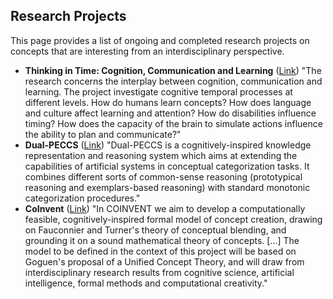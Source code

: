 ## Research Projects

This page provides a list of ongoing and completed research projects on concepts that are interesting from an interdisciplinary perspective.

- **Thinking in Time: Cognition, Communication and Learning** ([Link](http://portal.research.lu.se/portal/en/projects/thinking-in-time-cognition-communication-and-learning(1e54455a-1e08-4724-82d3-993488160a5a).html))
"The research concerns the interplay between cognition, communication and learning. The project investigate cognitive temporal processes at different levels. How do humans learn concepts? How does language and culture affect learning and attention? How do disabilities influence timing? How does the capacity of the brain to simulate actions influence the ability to plan and communicate?"
- **Dual-PECCS** ([Link](http://www.dualpeccs.di.unito.it/))
"Dual-PECCS is a cognitively-inspired knowledge representation and reasoning system which aims at extending the capabilities of artificial systems in conceptual categorization tasks. It combines different sorts of common-sense reasoning (prototypical reasoning and exemplars-based reasoning) with standard monotonic categorization procedures."
- **CoInvent** ([Link](https://www.coinvent.uni-osnabrueck.de/en/home.html))
"In COINVENT we aim to develop a computationally feasible, cognitively-inspired formal model of concept creation, drawing on Fauconnier and Turner's theory of conceptual blending, and grounding it on a sound mathematical theory of concepts. [...] The model to be defined in the context of this project will be based on Goguen's proposal of a Unified Concept Theory, and will draw from interdisciplinary research results from cognitive science, artificial intelligence, formal methods and computational creativity."
